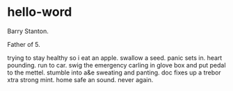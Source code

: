 # hello-word

Barry Stanton.

Father of 5.

trying to stay healthy so i eat an apple. swallow a seed. panic sets in. heart pounding. run to car. swig the emergency carling in glove box and put pedal to the mettel. stumble into a&e sweating and panting. doc fixes up a trebor xtra strong mint. home safe an sound. never again.

